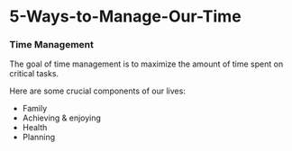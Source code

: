 # 5-Ways-to-Manage-Our-Time

### Time Management 

The goal of time management is to maximize the amount of time spent on critical tasks.

Here are some crucial components of our lives:

- Family 
- Achieving & enjoying
- Health
- Planning
